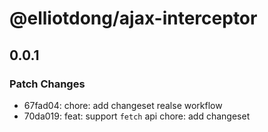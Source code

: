 # @elliotdong/ajax-interceptor

## 0.0.1

### Patch Changes

- 67fad04: chore: add changeset realse workflow
- 70da019: feat: support `fetch` api
  chore: add changeset
